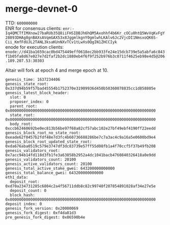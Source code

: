 # merge-devnet-0
TTD: `600000000`  
ENR for consensus clients: `enr:-Iq4QMCTfIMXnow27baRUb35Q8iiFHSIDBJh6hQM5Axohhf4b6Kr_cOCu0htQ5WvVqKvFgY28893DHAg8gnBAXsAVqmGAX53x8JggmlkgnY0gmlwhLKAlv6Jc2VjcDI1NmsxoQK6S-Cii_KmfFdUJL2TANL3ksaKUnNXvTCv1tLwXs0QgIN1ZHCCIyk`    
enode for execution clients: `enode://d41ba1659cac0bd475449eff0618ec2bb933fe24e15dcb739e5a5abfa6c843f1b05fa8d67e027e7d2faf2b2dc1880eb4f6f9f252b976b3c0711f4625eb98e4d5@206.189.207.53:30303`  

Altair will fork at epoch 4 and merge epoch at 10.
```
genesis_time: 1637234406
genesis_state_root: 0x337d94b59f57bad45554b1752370e31909936d450b50360078835cc1d858805e
genesis_latest_block_header:
  slot: 0
  proposer_index: 0
  parent_root: 0x0000000000000000000000000000000000000000000000000000000000000000
  state_root: 0x0000000000000000000000000000000000000000000000000000000000000000
  body_root: 0xccb62460692be0ec813b56be97f68a82cf57abc102e27bf49ebf4190ff22eedd
genesis_block_root_no_state_root: 0xeade62f0457b2fdf48e7d3fc4b60736688286be7c7a3ac4c9a16a5e0600bd9e4
genesis_block_root_updated_state_root: 0xda676aba0519c579e3747df3dc83739e57ff55d08fb1a4f70ccf5f37b49fb208
genesis_validators_root: 0x7acc94b14fd118d3fb1fe3a63058b2952a4dc1041bacb4760840326418a0e9dd
genesis_validators_count: 20100
genesis_active_validators_count: 20100
genesis_total_active_stake_gwei: 643200000000000
genesis_total_balance_gwei: 643200000000000
eth1_data:
  deposit_root: 0xd70a234731285c6804c2a4f56711ddb8c82c99740f207854891028af34e27e5e
  deposit_count: 0
  block_hash: 0x0000000000000000000000000000000000000000000000000000000000000000
deposit index: 0
genesis_fork_version: 0x20000069
genesis_fork_digest: 0xf4da81d3
pre_genesis_fork_digest: 0x06590b4e

```
